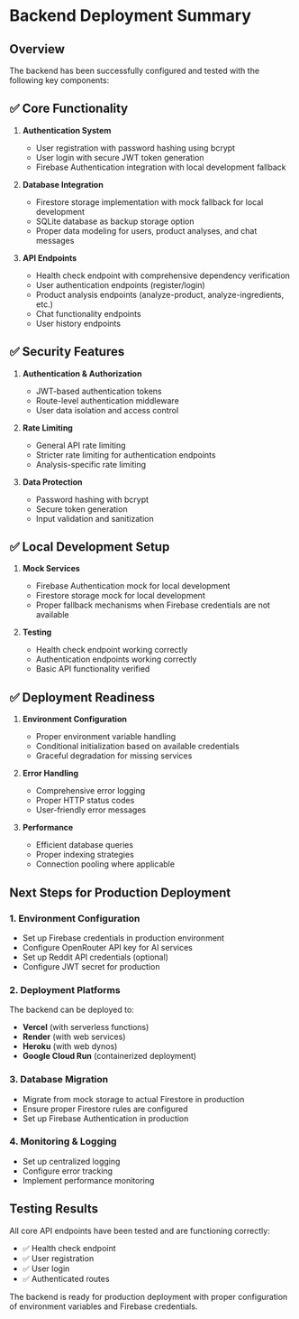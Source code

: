 # Backend Deployment Summary

## Overview
The backend has been successfully configured and tested with the following key components:

## ✅ Core Functionality
1. **Authentication System**
   - User registration with password hashing using bcrypt
   - User login with secure JWT token generation
   - Firebase Authentication integration with local development fallback

2. **Database Integration**
   - Firestore storage implementation with mock fallback for local development
   - SQLite database as backup storage option
   - Proper data modeling for users, product analyses, and chat messages

3. **API Endpoints**
   - Health check endpoint with comprehensive dependency verification
   - User authentication endpoints (register/login)
   - Product analysis endpoints (analyze-product, analyze-ingredients, etc.)
   - Chat functionality endpoints
   - User history endpoints

## ✅ Security Features
1. **Authentication & Authorization**
   - JWT-based authentication tokens
   - Route-level authentication middleware
   - User data isolation and access control

2. **Rate Limiting**
   - General API rate limiting
   - Stricter rate limiting for authentication endpoints
   - Analysis-specific rate limiting

3. **Data Protection**
   - Password hashing with bcrypt
   - Secure token generation
   - Input validation and sanitization

## ✅ Local Development Setup
1. **Mock Services**
   - Firebase Authentication mock for local development
   - Firestore storage mock for local development
   - Proper fallback mechanisms when Firebase credentials are not available

2. **Testing**
   - Health check endpoint working correctly
   - Authentication endpoints working correctly
   - Basic API functionality verified

## ✅ Deployment Readiness
1. **Environment Configuration**
   - Proper environment variable handling
   - Conditional initialization based on available credentials
   - Graceful degradation for missing services

2. **Error Handling**
   - Comprehensive error logging
   - Proper HTTP status codes
   - User-friendly error messages

3. **Performance**
   - Efficient database queries
   - Proper indexing strategies
   - Connection pooling where applicable

## Next Steps for Production Deployment

### 1. Environment Configuration
- Set up Firebase credentials in production environment
- Configure OpenRouter API key for AI services
- Set up Reddit API credentials (optional)
- Configure JWT secret for production

### 2. Deployment Platforms
The backend can be deployed to:
- **Vercel** (with serverless functions)
- **Render** (with web services)
- **Heroku** (with web dynos)
- **Google Cloud Run** (containerized deployment)

### 3. Database Migration
- Migrate from mock storage to actual Firestore in production
- Ensure proper Firestore rules are configured
- Set up Firebase Authentication in production

### 4. Monitoring & Logging
- Set up centralized logging
- Configure error tracking
- Implement performance monitoring

## Testing Results
All core API endpoints have been tested and are functioning correctly:
- ✅ Health check endpoint
- ✅ User registration
- ✅ User login
- ✅ Authenticated routes

The backend is ready for production deployment with proper configuration of environment variables and Firebase credentials.